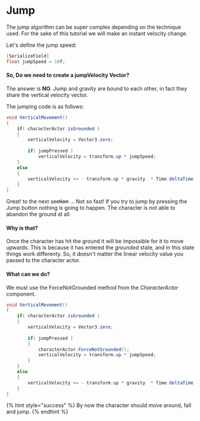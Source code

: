 # Jump

The jump algorithm can be super complex depending on the technique used. For the sake of this tutorial we will make an instant velocity change.

Let's define the jump speed:

```csharp
[SerializeField]
float jumpSpeed = 10f;
```

#### So, Do we need to create a jumpVelocity Vector? 

The answer is **NO**. Jump and gravity are bound to each other, in fact they share the vertical velocity vector. 

The jumping code is as follows:

```csharp
void VerticalMovement()
{
    if( characterActor.isGrounded )
    {
        verticalVelocity = Vector3.zero;
        
        if( jumpPressed )
            verticalVelocity = transform.up * jumpSpeed;
    }
    else
    {
        verticalVelocity += - transform.up * gravity  * Time.deltaTime;
    }
}
```

Great! to the next se~~ction~~ ... Not so fast! If you try to jump by pressing the Jump button nothing is going to happen. The character is not able to abandon the ground at all. 

#### Why is that? 

Once the character has hit the ground it will be impossible for it to move upwards. This is because it has entered the _grounded_ state, and in this state things work differenty. So, it doesn't matter the linear velocity value you passed to the character actor.

#### What can we do?

We must use the ForceNotGrounded method from the _CharacterActor_ component.

```csharp
void VerticalMovement()
{
    if( characterActor.isGrounded )
    {
        verticalVelocity = Vector3.zero;
        
        if( jumpPressed )
        {
            characterActor.ForceNotGrounded();
            verticalVelocity = transform.up * jumpSpeed;
        }
    }
    else
    {
        verticalVelocity += - transform.up * gravity  * Time.deltaTime;
    }
}
```

{% hint style="success" %}
By now the character should move around, fall and jump.
{% endhint %}

